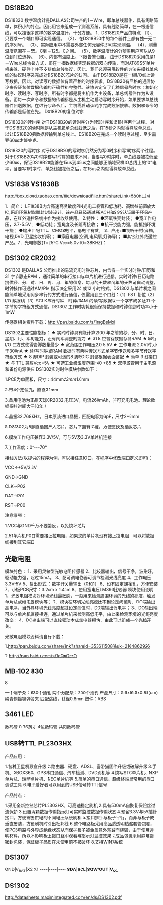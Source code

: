 
## DS18B20

DS18B20 数字温度计是DALLAS公司生产的1－Wire，即单总线器件，具有线路简单，体积小的特点。因此用它来组成一个测温系统，具有线路简单，在一根通信线，可以挂很多这样的数字温度计，十分方便。
1、DS18B20产品的特点
  （1）、只要求一个端口即可实现通信。
  （2）、在DS18B20中的每个器件上都有独一无二的序列号。
  （3）、实际应用中不需要外部任何元器件即可实现测温。
  （4）、测量温度范围在－55。C到＋125。C之间。
  （5）、数字温度计的分辨率用户可以从9位到12位选择。
  （6）、内部有温度上、下限告警设置。
由于DS18B20采用的是1－Wire总线协议方式，即在一根数据线实现数据的双向传输，而对AT89S51单片机来说，硬件上并不支持单总线协议，因此，我们必须采用软件的方法来模拟单总线的协议时序来完成对DS18B20芯片的访问。
由于DS18B20是在一根I/O线上读写数据，因此，对读写的数据位有着严格的时序要求。DS18B20有严格的通信协议来保证各位数据传输的正确性和完整性。该协议定义了几种信号的时序：初始化时序、读时序、写时序。所有时序都是将主机作为主设备，单总线器件作为从设备。而每一次命令和数据的传输都是从主机主动启动写时序开始，如果要求单总线器件回送数据，在进行写命令后，主机需启动读时序完成数据接收。数据和命令的传输都是低位在先。
DS18B20的复位时序

DS18B20的读时序
对于DS18B20的读时序分为读0时序和读1时序两个过程。
对于DS18B20的读时隙是从主机把单总线拉低之后，在15秒之内就得释放单总线，以让DS18B20把数据传输到单总线上。DS18B20在完成一个读时序过程，至少需要60us才能完成。

DS18B20的写时序
对于DS18B20的写时序仍然分为写0时序和写1时序两个过程。
对于DS18B20写0时序和写1时序的要求不同，当要写0时序时，单总线要被拉低至少60us，保证DS18B20能够在15us到45us之间能够正确地采样IO总线上的“0”电平，当要写1时序时，单总线被拉低之后，在15us之内就得释放单总线。

## VS1838 VS1838B
http://box.cloud.taobao.com/file/downloadFile.htm?shareLink=580hL2M

1．简介：
LF1838B内含高速高灵敏度PIN光电二极管和低功耗、高增益前置放大IC,采用环氧树脂塑封封装设计，该产品已经通过REACH和SGS认证属于环保产品，在红外遥控系统中作为接收器使用。
2.特性：
●环氧铁壳封装；
●宽工作电压，2.7-5.5V；
●低功耗；宽角度及长距离接收；
●抗干挠能力强，能抵挡环境干挠；
●输出匹配TTL、CMOS电平，低电平有效。
3．应用:
■视听器材(音箱,电视,DVD,卫星接收机等)；
■家庭电器(空调,电风扇,灯饰等)；
■其它红外线遥控产品。7．光电参数(T=25℃ Vcc=5.0v f0=38KHZ)：


## DS1302 CR2032

DS1302 是DALLAS 公司推出的涓流充电时钟芯片，内含有一个实时时钟/日历和31 字节静态RAM ，通过简单的串行接口与单片机进行通信。实时时钟/日历电路提供秒、分、时、日、周、月、年的信息，每月的天数和闰年的天数可自动调整。时钟操作可通过AM/PM 指示决定采用24 或12 小时格式。DS1302 与单片机之间能简单地采用同步串行的方式进行通信，仅需用到三个口线：（1）RST 复位（2）I/O 数据线（3）SCLK串行时钟。时钟/RAM 的读/写数据以一个字节或多达31 个字节的字符组方式通信。DS1302 工作时功耗很低保持数据和时钟信息时功率小于1mW

传感器相关资料下载：http://pan.baidu.com/s/1mgBsMxi

DS1302主要性能指标：
★ 实时时钟具有能计算2100 年之前的秒、分、时、日、星期、月、年的能力，还有闰年调整的能力
★ 31 8 位暂存数据存储RAM
★ 串行 I/O 口方式使得管脚数量最少
★ 宽范围工作电压2.0 5.5V
★ 工作电流 2.0V 时,小于300nA
★ 读/写时钟或RAM 数据时有两种传送方式单字节传送和多字节传送字符组方式
★ 8 脚DIP 封装或可选的8 脚SOIC 封装根据表面装配
★ 简单 3 线接口
★ 与 TTL 兼容Vcc=5V
★ 可选工业级温度范围-40 +85
★ 双电源管用于主电源和备份电源供应
DS1302实时时钟模块参数如下：

1.PCB为单面板，尺寸：44mm*23mm*1.6mm

2.带4个定位孔，直径3.1mm

3.备用电池为正品天球CR2032,电压3V，电流260mAh，非可充电电池。理论数据保持时间大于10年！

4.晶振32.768KHz，日本原装进口晶振，匹配电容为6pF，尺寸2*6mm

5.DS1302为8脚直插国产大芯片，芯片下面有IC座，方便更换及插拔芯片

6.模块工作电压兼容3.3V/5V，可与5V及3.3V单片机连接

7.工作温度：0°---70°

接线方法(以提供的程序为例，可以接任意IO口，在程序中修改端口定义即可)：

VCC→+5V/3.3V

GND→GND

CLK→P02

DAT→P01

RST→P00

注意事项：

1.VCC与GND千万不要接反，以免烧坏芯片

2.51单片机P0口需要接上拉电阻，如果您的单片机没有接上拉电阻，可以将数据线接到其它端口


## 光敏电阻
模块特色：
1、采用灵敏型光敏电阻传感器
2、比较器输出，信号干净，波形好，驱动能力强，超过15mA。
3、配可调电位器可调节检测光线亮度
4、工作电压3.3V-5V
5、输出形式 ：数字开关量输出（0和1）
6、设有固定螺栓孔，方便安装
7、小板PCB尺寸：3.2cm x 1.4cm
8、使用宽电压LM393比较器
模块使用说明
1、光敏电阻模块对环境光线最敏感，一般用来检测周围环境的光线的亮度，触发单片机或继电器模块等；
2、模块在环境光线亮度达不到设定阈值时，DO端输出高电平，当外界环境光线亮度超过设定阈值时，DO端输出低电平；
3、DO输出端可以与单片机直接相连，通过单片机来检测高低电平，由此来检测环境的光线亮度改变；
4、DO输出端可以直接驱动本店继电器模块，由此可以组成一个光控开关。

光敏电阻模块资料请自行下载：

1.http://pan.baidu.com/share/link?shareid=3536115081&uk=2164862926

2.http://pan.baidu.com/s/1eQpQrzO

## MB-102 830
8

一个端子条：630个插孔
两个分配条：200个插孔
产品尺寸：5.6x16.5x0.85(cm)
磷青铜镀镍弹簧夹
匹配跳线，线径0.8mm
塑件：ABS

## 3461 LED
数码管 0.36英寸 4位数码管 共阳数码管


## USB转TTL PL2303HX
产品应用：

  1.各种卫星机顶盒升级
  2.路由器、硬盘、ADSL、宽带猫固件升级或破解升级
  3.手机、XBOX360、GPS串口通信、汽车检测、DVD刷机等
  4.烧写STC单片机、NXP单片机、瑞萨单片机、NEC单片机等
  5.简单的串口通信、超级终端里常用的串口调试工具
  6.电子爱好者可以用到的USB信号转TTL信号

产品特点：

 1.采用全新控制芯片PL2303HX，可高速稳定刷机
 2.具有500mA自恢复保险丝过流保护
 3.设置两颗数据传输指示灯可实时监控数据传输状态
 4.预留3.3V与5V插针接口，方便需要供电的不同电压系统刷机
 5.接口排针与板子平行，而非与板子成垂直安装，方便刷机时引出杜邦线
 6.整个电路板采用高品质透明热缩套管包覆，使PCB电路与外界成绝缘状态从而保护板子被金属意外短路而烧毁，由于使用透明材料，所以不影响板上接口丝印观看与指示灯监控效果
 7.成品包装采用静电袋密封包装，保证板子品质在未使用前不被破坏
 8.支持WIN7系统

## DS1307

GND|V<sub>BAT</sub>|X2|X1
----|----|----
__SDA__|__SCL__|__SQW/OUT__|__V<sub>CC</sub>__


## DS1302
http://datasheets.maximintegrated.com/en/ds/DS1302.pdf
